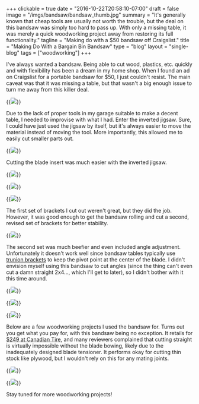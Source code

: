 +++
clickable = true
date = "2016-10-22T20:58:10-07:00"
draft = false
image = "/imgs/bandsaw/bandsaw_thumb.jpg"
summary = "It's generally known that cheap tools are usually not worth the trouble, but the deal on this bandsaw was simply too hard to pass up. With only a missing table, it was merely a quick woodworking project away from restoring its full functionality."
tagline = "Making do with a $50 bandsaw off Craigslist."
title = "Making Do With a Bargain Bin Bandsaw"
type = "blog"
layout = "single-blog"
tags = ["woodworking"]
+++

I've always wanted a bandsaw. Being able to cut wood, plastics, etc. quickly and with flexibility has been a dream in my home shop. When I found an ad on Craigslist for a portable bandsaw for $50, I just couldn't resist. The main caveat was that it was missing a table, but that wasn't a big enough issue to turn me away from this killer deal. 

{{<img caption="Fresh off Craigslist in its table-naked glory."
src="/imgs/bandsaw/original_1.jpg" >}}

Due to the lack of proper tools in my garage suitable to make a decent table, I needed to improvise with what I had. Enter the inverted jigsaw. Sure, I could have just used the jigsaw by itself, but it's always easier to move the material instead of moving the tool. More importantly, this allowed me to easily cut smaller parts out.

{{<img caption="I needed something to cut parts for the table support. Thus, the inverted jigsaw was birthed."
src="/imgs/bandsaw/IMG_20161016_091555.jpg" >}}

Cutting the blade insert was much easier with the inverted jigsaw.

{{<img caption="Cutting the table center out on the bandsaw stand-in."
src="/imgs/bandsaw/IMG_20161022_170440.jpg" >}}

{{<img caption="Blade insert cut out..."
src="/imgs/bandsaw/IMG_20161022_221814.jpg" >}}

{{<img caption="... and seated nice and snug."
src="/imgs/bandsaw/IMG_20161022_221837.jpg" >}}

The first set of brackets I cut out weren't great, but they did the job. However, it was good enough to get the bandsaw rolling and cut a second, revised set of brackets for better stability.

{{<img caption="Attempt #1: First version of the table supports. It wasn't extremely stable, but it was good enough to cut sturdier parts as replacements."
src="/imgs/bandsaw/IMG_20161016_091647.jpg" >}}

The second set was much beefier and even included angle adjustment. Unfortunately it doesn't work well since bandsaw tables typically use [trunion brackets](https://woodgears.ca/bandsaw/trunions.html) to keep the pivot point at the center of the blade. I didn't envision myself using this bandsaw to cut angles (since the thing can't even cut a damn straight 2x4..., which I'll get to later), so I didn't bother with it this time around.

{{<img caption="Cutting out the slotted curve."
src="/imgs/bandsaw/IMG_20161022_162614.jpg" >}}

{{<img caption="Attempt #2: Completed table support with angle adjustment from the slotted hole. Also note the modified  knob handle above to provide easier adjustment."
src="/imgs/bandsaw/IMG_20161023_174353.jpg" >}}

{{<img caption="Bandsaw fully functional and ready to rip."
src="/imgs/bandsaw/IMG_20161023_174235.jpg" >}} 

Below are a few woodworking projects I used the bandsaw for. Turns out you get what you pay for, with this bandsaw being no exception. It retails for [$249 at Canadian Tire](http://www.canadiantire.ca/en/pdp/mastercraft-120v-9-in-bandsaw-0556748p.html), and many reviewers complained that cutting straight is virtually impossible without the blade bowing, likely due to the inadequately designed blade tensioner. It performs okay for cutting thin stock like plywood, but I wouldn't rely on this for any mating joints. 

{{<img caption="First bandsaw project was making a keyholder and to increase stoke for the winter ski season."
src="/imgs/bandsaw/IMG_20161017_204329.jpg" >}} 

{{<img caption="Also made a butcher's block out of an old fireplace mantle."
src="/imgs/bandsaw/IMG_20161021_222031.jpg" >}} 

Stay tuned for more woodworking projects!